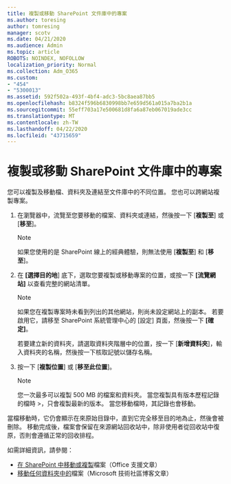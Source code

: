 ```yaml
---
title: 複製或移動 SharePoint 文件庫中的專案
ms.author: toresing
author: tomresing
manager: scotv
ms.date: 04/21/2020
ms.audience: Admin
ms.topic: article
ROBOTS: NOINDEX, NOFOLLOW
localization_priority: Normal
ms.collection: Adm_O365
ms.custom:
- "454"
- "5300013"
ms.assetid: 592f502a-493f-4bf4-adc3-5bc8aea87bb5
ms.openlocfilehash: b8324f596b6830998bb7e659d561a015a7ba2b1a
ms.sourcegitcommit: 55eff703a17e500681d8fa6a87eb067019ade3cc
ms.translationtype: MT
ms.contentlocale: zh-TW
ms.lasthandoff: 04/22/2020
ms.locfileid: "43715659"
---
```

# <a name="copy-or-move-items-in-a-sharepoint-document-library"></a>複製或移動 SharePoint 文件庫中的專案

您可以複製及移動檔、資料夾及連結至文件庫中的不同位置。 您也可以跨網站複製專案。 
  
1. 在瀏覽器中，流覽至您要移動的檔案、資料夾或連結，然後按一下 [**複製至**] 或 [**移至**]。

    > [!NOTE]
    > 如果您使用的是 SharePoint 線上的經典體驗，則無法使用 [**複製至**] 和 [**移至**]。
  
2. 在 **[選擇目的地**] 底下，選取您要複製或移動專案的位置，或按一下 **[流覽網站]** 以查看完整的網站清單。

    > [!NOTE]
    > 如果您在複製專案時未看到列出的其他網站，則尚未設定網站上的副本。 若要啟用它，請移至 SharePoint 系統管理中心的 [設定] 頁面，然後按一下 **[確定]**。
  
    若要建立新的資料夾，請選取資料夾階層中的位置，按一下 [**新增資料夾**]，輸入資料夾的名稱，然後按一下核取記號以儲存名稱。

3. 按一下 [**複製位置**] 或 [**移至此位置**]。

    > [!NOTE]
    > 您一次最多可以複製 500 MB 的檔案和資料夾。 當您複製具有版本歷程記錄的檔時 >，只會複製最新的版本。 當您移動檔時，其記錄也會移動。
  
 當檔移動時，它仍會顯示在來原始目錄中，直到它完全移至目的地為止，然後會被刪除。 移動完成後，檔案會保留在來源網站回收站中，除非使用者從回收站中復原，否則會遵循正常的回收排程。

如需詳細資訊，請參閱：

 - [在 SharePoint 中移動或複製](https://support.office.com/article/move-or-copy-files-in-sharepoint-00e2f483-4df3-46be-a861-1f5f0c1a87bc)檔案（Office 支援文章）
 - [移動任何資料夾中的](https://techcommunity.microsoft.com/t5/Microsoft-SharePoint-Blog/Now-move-files-anywhere-in-Office-365-SharePoint-and-OneDrive/ba-p/146973)檔案（Microsoft 技術社區博客文章）  